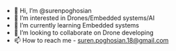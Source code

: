- 👋 Hi, I’m @surenpoghosian
- 👀 I’m interested in Drones/Embedded systems/AI
- 🌱 I’m currently learning Embedded systems
- 💞️ I’m looking to collaborate on Drone developing
- 📫 How to reach me - suren.poghosian.18@gmail.com

<!---
surenpoghosian/surenpoghosian is a ✨ special ✨ repository because its `README.md` (this file) appears on your GitHub profile.
You can click the Preview link to take a look at your changes.
--->
